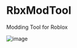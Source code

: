 # RbxModTool
Modding Tool for Roblox

![image](https://user-images.githubusercontent.com/77354428/224477586-43b26495-6ca1-4e06-9074-04186477f66a.png)
